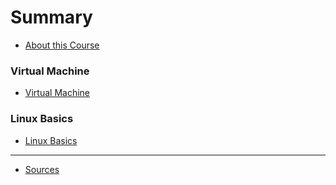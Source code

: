 # Summary

* [About this Course](README.md)

### Virtual Machine
* [Virtual Machine](virtual_machine/readme.md)
<!-- * [Summary](virtual_machine/summary.md) -->
<!-- * [Quiz](virtual_machine/quiz.md) -->
<!-- * [Exercises](virtual_machine/exercises.md) -->

### Linux Basics
* [Linux Basics](linux_basics/readme.md)
<!-- * [Summary](linux_basics/summary.md) -->
<!-- * [Quiz](linux_basics/quiz.md) -->
<!-- * [Exercises](linux_basics/exercises.md) -->





<!-- # Summary -->

<!-- * [Introduction](README.md) -->
<!-- * [Virtual Machine](virtual_machine.md) -->
<!-- * [Linux Basics](linux_basics.md)
* [Rpi Operating System](rpi_operating_system.md)
* [Connecting to the RPi](connecting_to_the_rpi.md)
* [Basic Shell Scripting](basic_shell_scripting.md)
* [Compiling and Makefiles](compiling_makefiles.md)
<!-- * [The Linux Kernel](the_linux_kernel.md) -->
<!-- * [Loadable Kernel Modules](loadable_kernel_modules.md) -->

---

* [Sources](sources.md)

<!-- ### Walkthroughs -->

<!-- * [Touchberry Thumper](walkthroughs/touchberry_thumper.md)  -->

